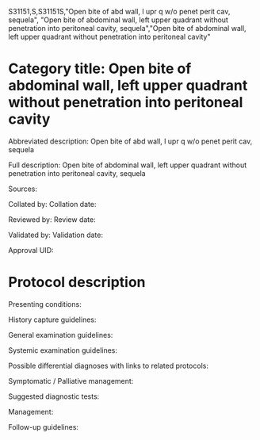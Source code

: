 S31151,S,S31151S,"Open bite of abd wall, l upr q w/o penet perit cav, sequela", "Open bite of abdominal wall, left upper quadrant without penetration into peritoneal cavity, sequela","Open bite of abdominal wall, left upper quadrant without penetration into peritoneal cavity"
# Category title: Open bite of abdominal wall, left upper quadrant without penetration into peritoneal cavity

Abbreviated description: Open bite of abd wall, l upr q w/o penet perit cav, sequela

Full description: Open bite of abdominal wall, left upper quadrant without penetration into peritoneal cavity, sequela

Sources:

Collated by:
Collation date:

Reviewed by:
Review date:

Validated by:
Validation date:

Approval UID:

# Protocol description

Presenting conditions:

History capture guidelines:

General examination guidelines:

Systemic examination guidelines:

Possible differential diagnoses with links to related protocols:

Symptomatic / Palliative management:

Suggested diagnostic tests:

Management:

Follow-up guidelines:
